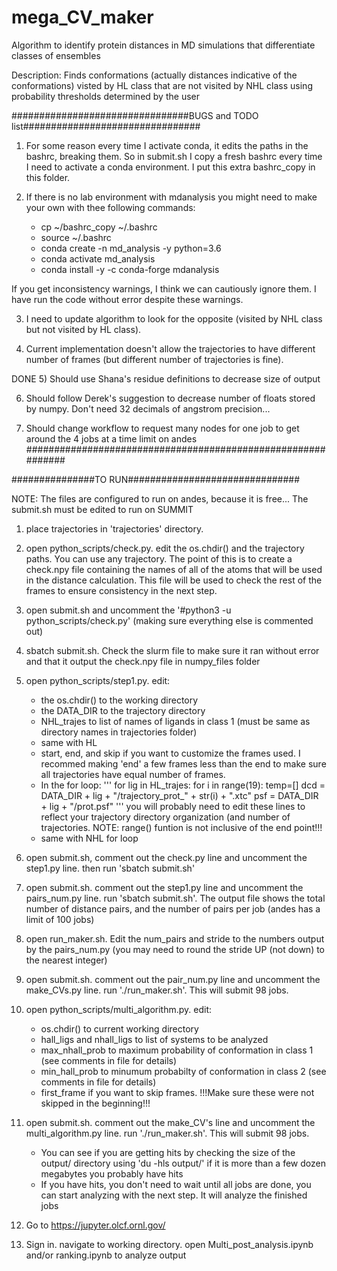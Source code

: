 # mega_CV_maker
Algorithm to identify protein distances in MD simulations that differentiate classes of ensembles


Description:
Finds conformations (actually distances indicative of the conformations) visted by HL class that are not visited by NHL class using probability thresholds determined by the user


################################BUGS and TODO list################################
1) For some reason every time I activate conda, it edits the paths in the bashrc, breaking them. So in submit.sh I copy a fresh bashrc every time I need to activate a conda environment. I put this extra bashrc_copy in this folder.

2) If there is no lab environment with mdanalysis you might need to make your own with thee following commands:

	- cp ~/bashrc_copy ~/.bashrc
	- source ~/.bashrc
	- conda create -n md_analysis -y python=3.6
	- conda activate md_analysis
	- conda install -y -c conda-forge mdanalysis
	
If you get inconsistency warnings, I think we can cautiously ignore them. I have run the code without error despite these warnings.

3) I need to update algorithm to look for the opposite (visited by NHL class but not visited by HL class).

4) Current implementation doesn't allow the trajectories to have different number of frames (but different number of trajectories is fine).

DONE 5) Should use Shana's residue definitions to decrease size of output

6) Should follow Derek's suggestion to decrease number of floats stored by numpy. Don't need 32 decimals of angstrom precision...

7) Should change workflow to request many nodes for one job to get around the 4 jobs at a time limit on andes
#############################################################


###############TO RUN###############################

NOTE: The files are configured to run on andes, because it is free... The submit.sh must be edited to run on SUMMIT

1) place trajectories in 'trajectories' directory.

2) open python_scripts/check.py. edit the os.chdir() and the trajectory paths. You can use any trajectory. The point of this is to create a check.npy file containing the names of all of the atoms that will be used in the distance calculation. This file will be used to check the rest of the frames to ensure consistency in the next step.

3) open submit.sh and uncomment the '#python3 -u python_scripts/check.py' (making sure everything else is commented out)

4) sbatch submit.sh. Check the slurm file to make sure it ran without error and that it output the check.npy file in numpy_files folder

5) open python_scripts/step1.py. edit:

	- the os.chdir() to the working directory
	- the DATA_DIR to the trajectory directory
	- NHL_trajes to list of names of ligands in class 1 (must be same as directory names in trajectories folder)
	- same with HL
	- start, end, and skip if you want to customize the frames used. I recommed making 'end' a few frames less than the end to make sure all trajectories have equal number of frames.
	- In the for loop:
		'''
		for lig in HL_trajes:
		    for i in range(19):
		        temp=[]
		        dcd = DATA_DIR + lig + "/trajectory_prot_" + str(i) + ".xtc"
		        psf = DATA_DIR + lig + "/prot.psf"
		'''
		you will probably need to edit these lines to reflect your trajectory directory organization (and number of trajectories. NOTE: range() funtion is not inclusive of the end point!!!
	- same with NHL for loop

6) open submit.sh, comment out the check.py line and uncomment the step1.py line. then run 'sbatch submit.sh'

7) open submit.sh. comment out the step1.py line and uncomment the pairs_num.py line. run 'sbatch submit.sh'. The output file shows the total number of distance pairs, and the number of pairs per job (andes has a limit of 100 jobs)

8) open run_maker.sh. Edit the num_pairs and stride to the numbers output by the pairs_num.py (you may need to round the stride UP (not down) to the nearest integer)

9) open submit.sh. comment out the pair_num.py line and uncomment the make_CVs.py line. run './run_maker.sh'. This will submit 98 jobs.

10) open python_scripts/multi_algorithm.py. edit:
	- os.chdir() to current working directory
	- hall_ligs and nhall_ligs to list of systems to be analyzed 
	- max_nhall_prob to maximum probability of conformation in class 1 (see comments in file for details)
	- min_hall_prob to minumum probabilty of conformation in class 2 (see comments in file for details)
	- first_frame if you want to skip frames. !!!Make sure these were not skipped in the beginning!!!

11) open submit.sh. comment out the make_CV's line and uncomment the multi_algorithm.py line. run './run_maker.sh'. This will submit 98 jobs.
	- You can see if you are getting hits by checking the size of the output/ directory using 'du -hls output/' if it is more than a few dozen megabytes you probably have hits
	- If you have hits, you don't need to wait until all jobs are done, you can start analyzing with the next step. It will analyze the finished jobs

12) Go to https://jupyter.olcf.ornl.gov/

13) Sign in. navigate to working directory. open Multi_post_analysis.ipynb and/or ranking.ipynb to analyze output 
